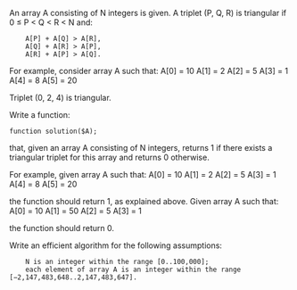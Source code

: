 

An array A consisting of N integers is given. A triplet (P, Q, R) is triangular if 0 ≤ P < Q < R < N and:

        A[P] + A[Q] > A[R],
        A[Q] + A[R] > A[P],
        A[R] + A[P] > A[Q].

For example, consider array A such that:
  A[0] = 10    A[1] = 2    A[2] = 5
  A[3] = 1     A[4] = 8    A[5] = 20

Triplet (0, 2, 4) is triangular.

Write a function:

    function solution($A);

that, given an array A consisting of N integers, returns 1 if there exists a triangular triplet for this array and returns 0 otherwise.

For example, given array A such that:
  A[0] = 10    A[1] = 2    A[2] = 5
  A[3] = 1     A[4] = 8    A[5] = 20

the function should return 1, as explained above. Given array A such that:
  A[0] = 10    A[1] = 50    A[2] = 5
  A[3] = 1

the function should return 0.

Write an efficient algorithm for the following assumptions:

        N is an integer within the range [0..100,000];
        each element of array A is an integer within the range [−2,147,483,648..2,147,483,647].
